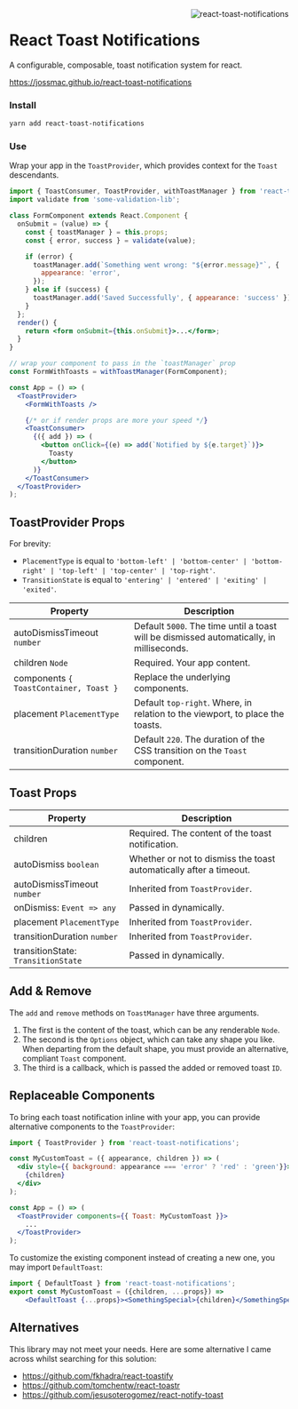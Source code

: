 <img align="right" src="https://user-images.githubusercontent.com/2730833/41197727-5e0b4d2e-6cab-11e8-9d0d-873d1f8ebced.png" alt="react-toast-notifications" />

# React Toast Notifications

A configurable, composable, toast notification system for react.

https://jossmac.github.io/react-toast-notifications

### Install

```bash
yarn add react-toast-notifications
```

### Use

Wrap your app in the `ToastProvider`, which provides context for the `Toast` descendants.

```jsx
import { ToastConsumer, ToastProvider, withToastManager } from 'react-toast-notifications';
import validate from 'some-validation-lib';

class FormComponent extends React.Component {
  onSubmit = (value) => {
    const { toastManager } = this.props;
    const { error, success } = validate(value);

    if (error) {
      toastManager.add(`Something went wrong: "${error.message}"`, {
        appearance: 'error',
      });
    } else if (success) {
      toastManager.add('Saved Successfully', { appearance: 'success' });
    }
  };
  render() {
    return <form onSubmit={this.onSubmit}>...</form>;
  }
}

// wrap your component to pass in the `toastManager` prop
const FormWithToasts = withToastManager(FormComponent);

const App = () => (
  <ToastProvider>
    <FormWithToasts />

    {/* or if render props are more your speed */}
    <ToastConsumer>
      {({ add }) => (
        <button onClick={(e) => add(`Notified by ${e.target}`)}>
          Toasty
        </button>
      )}
    </ToastConsumer>
  </ToastProvider>
);
```

## ToastProvider Props

For brevity:
- `PlacementType` is equal to `'bottom-left'
  | 'bottom-center'
  | 'bottom-right'
  | 'top-left'
  | 'top-center'
  | 'top-right'`.
- `TransitionState` is equal to `'entering' | 'entered' | 'exiting' | 'exited'`.

| Property        | Description                      |
| --------------- | -------------------------------- |
| autoDismissTimeout `number` | Default `5000`. The time until a toast will be dismissed automatically, in milliseconds. |
| children `Node` | Required. Your app content. |
| components `{ ToastContainer, Toast }` | Replace the underlying components. |
| placement `PlacementType` | Default `top-right`. Where, in relation to the viewport, to place the toasts. |
| transitionDuration `number` | Default `220`. The duration of the CSS transition on the `Toast` component. |

## Toast Props

| Property | Description |
|--------- | ----------- |
| children  | Required. The content of the toast notification. |
| autoDismiss `boolean` | Whether or not to dismiss the toast automatically after a timeout. |
| autoDismissTimeout `number` | Inherited from `ToastProvider`. |
| onDismiss: `Event => any` | Passed in dynamically. |
| placement `PlacementType` | Inherited from `ToastProvider`. |
| transitionDuration `number` | Inherited from `ToastProvider`. |
| transitionState: `TransitionState` | Passed in dynamically. |

## Add & Remove

The `add` and `remove` methods on `ToastManager` have three arguments.

1. The first is the content of the toast, which can be any renderable `Node`.
1. The second is the `Options` object, which can take any shape you like. When departing from the default shape, you must provide an alternative, compliant `Toast` component.
1. The third is a callback, which is passed the added or removed toast `ID`.

## Replaceable Components

To bring each toast notification inline with your app, you can provide alternative components to the `ToastProvider`:

```jsx
import { ToastProvider } from 'react-toast-notifications';

const MyCustomToast = ({ appearance, children }) => (
  <div style={{ background: appearance === 'error' ? 'red' : 'green'}}>
    {children}
  </div>
);

const App = () => (
  <ToastProvider components={{ Toast: MyCustomToast }}>
    ...
  </ToastProvider>
);
```

To customize the existing component instead of creating a new one, you may import `DefaultToast`:

```jsx
import { DefaultToast } from 'react-toast-notifications';
export const MyCustomToast = ({children, ...props}) =>
    <DefaultToast {...props}><SomethingSpecial>{children}</SomethingSpecial></DefaultToast>;
```

## Alternatives

This library may not meet your needs. Here are some alternative I came across whilst searching for this solution:

- https://github.com/fkhadra/react-toastify
- https://github.com/tomchentw/react-toastr
- https://github.com/jesusoterogomez/react-notify-toast
